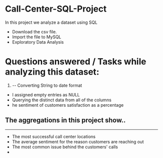 # Call-Center-SQL-Project

In this project we analyze a dataset using SQL

* Download the csv file.
* Import the file to MySQL
* Exploratory Data Analysis 


# Questions answered / Tasks while analyzing this dataset: 

1. -- Converting String to date format
- I assigned empty entries as NULL
- Querying the distinct data from all of the columns  
- he sentiment of customers satisfaction as a percentage

## The aggregations in this project show..
_____________________
* The most successful call center locations 
* The average sentiment for the reason customers are reaching out 
* The most common issue behind the customers' calls 
*
